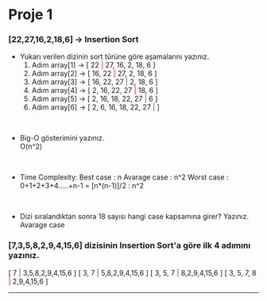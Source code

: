 # Proje 1

### [22,27,16,2,18,6] -> Insertion Sort

- Yukarı verilen dizinin sort türüne göre aşamalarını yazınız.
    1. Adım array[1] -> [ 22<font color="red"> | </font> 27, 16, 2, 18, 6 ]
    2. Adım array[2] -> [ 16, 22<font color="red"> | </font> 27, 2, 18, 6 ]
    3. Adım array[3] -> [ 16, 22, 27<font color="red"> | </font> 2, 18, 6 ]
    4. Adım array[4] -> [ 2, 16, 22, 27<font color="red"> | </font> 18, 6 ]
    5. Adım array[5] -> [ 2, 16, 18, 22, 27<font color="red"> | </font> 6 ]
    6. Adım array[6] -> [ 2, 6, 16, 18, 22, 27<font color="red"> | </font> ]

<br/>


- Big-O gösterimini yazınız.    
O(n^2)
<br/>

- Time Complexity:
Best case :  n
Avarage case : n^2
Worst case : 0+1+2+3+4…..+n-1 = [n*(n-1)]/2   :  n^2

<br/>

- Dizi sıralandıktan sonra 18 sayısı hangi case kapsamına girer? Yazınız.
Avarage case

### [7,3,5,8,2,9,4,15,6] dizisinin Insertion Sort'a göre ilk 4 adımını yazınız.

[ 7<font color="red"> | </font>3,5,8,2,9,4,15,6 ]
[ 3, 7<font color="red"> | </font>5,8,2,9,4,15,6 ]
[ 3, 5, 7<font color="red"> | </font>8,2,9,4,15,6 ]
[ 3, 5, 7, 8<font color="red"> | </font>2,9,4,15,6 ]


<hr />

